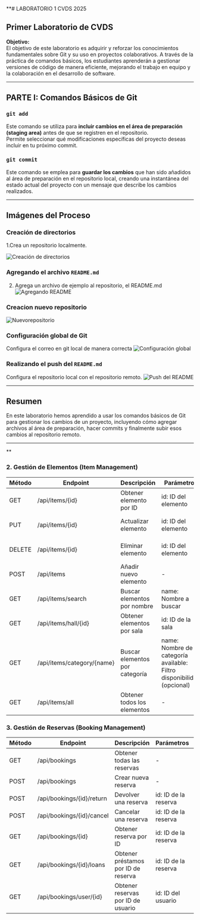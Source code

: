 **# LABORATORIO 1 CVDS 2025

## Primer Laboratorio de CVDS

**Objetivo:**  
El objetivo de este laboratorio es adquirir y reforzar los conocimientos fundamentales sobre Git y su uso en proyectos colaborativos. A través de la práctica de comandos básicos, los estudiantes aprenderán a gestionar versiones de código de manera eficiente, mejorando el trabajo en equipo y la colaboración en el desarrollo de software.

---

## PARTE I: Comandos Básicos de Git

### **`git add`**
Este comando se utiliza para **incluir cambios en el área de preparación (staging area)** antes de que se registren en el repositorio.  
Permite seleccionar qué modificaciones específicas del proyecto deseas incluir en tu próximo commit.

### **`git commit`**
Este comando se emplea para **guardar los cambios** que han sido añadidos al área de preparación en el repositorio local, creando una instantánea del estado actual del proyecto con un mensaje que describe los cambios realizados.

---

## Imágenes del Proceso


### Creación de directorios
1.Crea un repositorio localmente.

![Creación de directorios](Imagenes/Creacion%20de%20directorios.png)

### Agregando el archivo `README.md` 
2. Agrega un archivo de ejemplo al repositorio, el README.md 
![Agregando README](Imagenes/Agregando%20REAME.png)

### Creacion nuevo repositorio
![Nuevorepositorio](Imagenes/new%20repositorio.png)


### Configuración global de Git
Configura el correo en git local de manera correcta
![Configuración global](Imagenes/configuracion%20global.png)

### Realizando el push del `README.md`
Configura el repositorio local con el repositorio remoto.
![Push del README](Imagenes/push%20del%20README.png)

---

## Resumen

En este laboratorio hemos aprendido a usar los comandos básicos de Git para gestionar los cambios de un proyecto, incluyendo cómo agregar archivos al área de preparación, hacer commits y finalmente subir esos cambios al repositorio remoto.

---
**

### 2. Gestión de Elementos (Item Management)

| Método | Endpoint | Descripción | Parámetros | Cuerpo (Body) | Respuestas |
|--------|----------|-------------|------------|---------------|------------|
| GET | /api/items/{id} | Obtener elemento por ID | id: ID del elemento | - | 200: Elemento encontrado |
| PUT | /api/items/{id} | Actualizar elemento | id: ID del elemento | Objeto ItemEntity | 200: Elemento actualizado |
| DELETE | /api/items/{id} | Eliminar elemento | id: ID del elemento | - | 200: Elemento eliminado |
| POST | /api/items | Añadir nuevo elemento | - | Objeto ItemEntityRequest | 200: Elemento creado |
| GET | /api/items/search | Buscar elementos por nombre | name: Nombre a buscar | - | 200: Elementos encontrados |
| GET | /api/items/hall/{id} | Obtener elementos por sala | id: ID de la sala | - | 200: Elementos de la sala |
| GET | /api/items/category/{name} | Buscar elementos por categoría | name: Nombre de categoría<br>available: Filtro disponibilidad (opcional) | - | 200: Elementos de la categoría |
| GET | /api/items/all | Obtener todos los elementos | - | - | 200: Lista de elementos |

### 3. Gestión de Reservas (Booking Management)

| Método | Endpoint | Descripción | Parámetros | Cuerpo (Body) | Respuestas |
|--------|----------|-------------|------------|---------------|------------|
| GET | /api/bookings | Obtener todas las reservas | - | - | 200: Lista de reservas |
| POST | /api/bookings | Crear nueva reserva | - | Objeto BookingRequestDTO | 200: Reserva creada |
| POST | /api/bookings/{id}/return | Devolver una reserva | id: ID de la reserva | - | 200: Reserva devuelta |
| POST | /api/bookings/{id}/cancel | Cancelar una reserva | id: ID de la reserva | - | 200: Reserva cancelada |
| GET | /api/bookings/{id} | Obtener reserva por ID | id: ID de la reserva | - | 200: Detalles de la reserva |
| GET | /api/bookings/{id}/loans | Obtener préstamos por ID de reserva | id: ID de la reserva | - | 200: Préstamos asociados |
| GET | /api/bookings/user/{id} | Obtener reservas por ID de usuario | id: ID del usuario | - | 200: Reservas del usuario |


